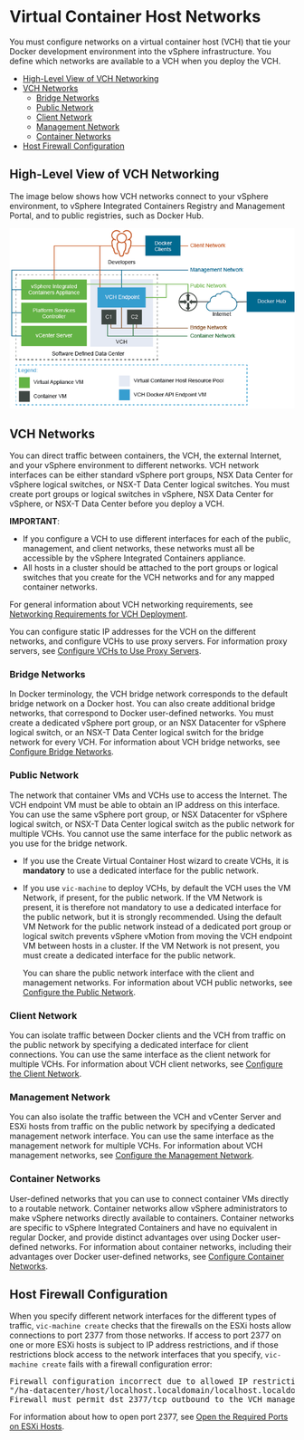 # Virtual Container Host Networks #

You must configure networks on a virtual container host (VCH) that tie your Docker development environment into the vSphere infrastructure. You define which networks are available to a VCH when you deploy the VCH.

- [High-Level View of VCH Networking](#highlevel)
- [VCH Networks](#vchnetworks)
   - [Bridge Networks](#bridge) 
   - [Public Network](#public) 
   - [Client Network](#client) 
   - [Management Network](#mgmt) 
   - [Container Networks](#container) 
- [Host Firewall Configuration](#firewall)

## High-Level View of VCH Networking <a id="highlevel"></a>

The image below shows how VCH networks connect to your vSphere environment, to vSphere Integrated Containers Registry and Management Portal, and to public registries, such as Docker Hub. 
 
 ![VCH Networking](graphics/vic_networking.png)

## VCH Networks <a id="vchnetworks"></a>

You can direct traffic between containers, the VCH, the external Internet, and your vSphere environment to different networks. VCH network interfaces can be either standard vSphere port groups, NSX Data Center for vSphere logical switches, or NSX-T Data Center logical switches. You must create port groups or logical switches in vSphere, NSX Data Center for vSphere, or NSX-T Data Center before you deploy a VCH. 

**IMPORTANT**:  

- If you configure a VCH to use different interfaces for each of the public, management, and client networks, these networks must all be accessible by the vSphere Integrated Containers appliance. 
- All hosts in a cluster should be attached to the port groups or logical switches that you create for the VCH networks and for any mapped container networks.

For general information about VCH networking requirements, see [Networking Requirements for VCH Deployment](network_reqs.md#vchnetworkreqs).

You can configure static IP addresses for the VCH on the different networks, and configure VCHs to use proxy servers. For information proxy servers, see [Configure VCHs to Use Proxy Servers](vch_proxy.md).

### Bridge Networks <a id="bridge"></a>

In Docker terminology, the VCH bridge network corresponds to the default bridge network on a Docker host. You can also create additional bridge networks, that correspond to Docker user-defined networks. You must create a dedicated vSphere port group, or an NSX Datacenter for vSphere logical switch, or an NSX-T Data Center logical switch for the bridge network for every VCH. For information about VCH bridge networks, see [Configure Bridge Networks](bridge_network.md).

### Public Network <a id="public"></a>

The network that container VMs and VCHs use to access the Internet. The VCH endpoint VM must be able to obtain an IP address on this interface. You can use the same vSphere port group, or NSX Datacenter for vSphere logical switch, or NSX-T Data Center logical switch as the public network for multiple VCHs. You cannot use the same interface for the public network as you use for the bridge network.
  - If you use the Create Virtual Container Host wizard to create VCHs, it is **mandatory** to use a dedicated interface for the public network.
  - If you use `vic-machine` to deploy VCHs, by default the VCH uses the VM Network, if present, for the public network. If the VM Network is present, it is therefore not mandatory to use a dedicated interface for the public network, but it is strongly recommended. Using the default VM Network for the public network instead of a dedicated port group or logical switch prevents vSphere vMotion from moving the VCH endpoint VM between hosts in a cluster. If the VM Network is not present, you must create a dedicated interface for the public network. 
  
    You can share the public network interface with the client and management networks. For information about VCH public networks, see [Configure the Public Network](public_network.md).

### Client Network <a id="client"></a>

You can isolate traffic between Docker clients and the VCH from traffic on the public network by specifying a dedicated interface for client connections. You can use the same interface as the client network for multiple VCHs. For information about VCH client networks, see [Configure the Client Network](client_network.md).

### Management Network <a id="mgmt"></a>

You can also isolate the traffic between the VCH and vCenter Server and ESXi hosts from traffic on the public network by specifying a dedicated management network interface. You can use the same interface as the management network for multiple VCHs. For information about VCH management networks, see [Configure the Management Network](mgmt_network.md).

### Container Networks <a id="container"></a>

User-defined networks that you can use to connect container VMs directly to a routable network. Container networks allow vSphere administrators to make vSphere networks directly available to containers. Container networks are specific to vSphere Integrated Containers and have no equivalent in regular Docker, and provide distinct advantages over using Docker user-defined networks. For information about container networks, including their advantages over Docker user-defined networks, see [Configure Container Networks](container_networks.md).

## Host Firewall Configuration <a id="firewall"></a>

When you specify different network interfaces for the different types of traffic, `vic-machine create` checks that the firewalls on the ESXi hosts allow connections to port 2377 from those networks. If access to port 2377 on one or more ESXi hosts is subject to IP address restrictions, and if those restrictions block access to the network interfaces that you specify, `vic-machine create` fails with a firewall configuration error:
<pre>Firewall configuration incorrect due to allowed IP restrictions on hosts: 
"/ha-datacenter/host/localhost.localdomain/localhost.localdomain" 
Firewall must permit dst 2377/tcp outbound to the VCH management interface
</pre>

For information about how to open port 2377, see [Open the Required Ports on ESXi Hosts](open_ports_on_hosts.md).